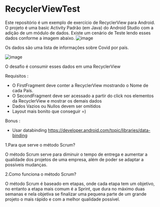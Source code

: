 # RecyclerViewTest

Este repositório é um exemplo de exercício de RecyclerView para Android. O projeto é uma basic Activity Padrão (em Java)  do Android Studio com a adição de um módulo de dados.
Existe um cenário de Teste lendo esses dados conforme a imagem abaixo.
![image](https://user-images.githubusercontent.com/49101112/185979761-214c86a3-047c-47c9-ae74-5272d9040f22.png)

Os dados são uma lista de informações sobre Covid por país.

![image](https://user-images.githubusercontent.com/49101112/185980984-88875bf8-3cdb-45a0-9383-698acb828213.png)


O desafio é consumir esses dados em uma RecyclerView 

Requisitos :
- O FirstFragment deve conter a RecyclerView mostrando o Nome de cada País.
- O SecondFragment deve ser acessado a partir do click nos elementos da RecyclerView e mostrar os demais dados
- Dados Vazios ou Nullos devem ser omitidos
- Layout mais bonito que conseguir =)

Bonus :
- Usar databinding https://developer.android.com/topic/libraries/data-binding

1.Para que serve o método Scrum?

O método Scrum serve para diminuir o tempo de entrega e aumentar a qualidade dos projetos de uma empresa, além de poder se adaptar a possíveis mudanças.

2.Como funciona o método Scrum?

O método Scrum é baseado em etapas, onde cada etapa tem um objetivo, no entanto a etapa mais comum é a Sprint, que dura no máximo duas semanas e nela objetiva se finalizar uma pequena parte de um grande projeto o mais rápido e com a melhor qualidade possível.
